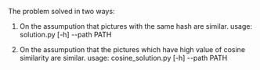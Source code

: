 The problem solved in two ways:

1) On the assumpution that pictures with the same hash are similar.
   usage: solution.py [-h] --path PATH 

1) On the assumpution that the pictures which have high value of cosine similarity are similar.
   usage: cosine_solution.py [-h] --path PATH 

